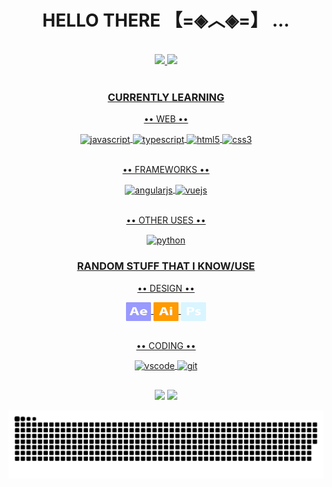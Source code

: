 <div align="center">
  <h1>HELLO THERE 【=◈︿◈=】 ...</h1>
</div>

<br>

<div align="center">
  <a href="https://github.com/SuperNov4DZN"/>
  <img height="180em" src="https://github-readme-stats.vercel.app/api?username=SuperNov4DZN&show_icons=true&theme=material-palenight&include_all_commits=true&count_private=true&hide_rank=true&custom_title=My GitHub Stats (No silly ranks :P)"/>
  <img height="180em" src="https://github-readme-stats.vercel.app/api/top-langs/?username=SuperNov4DZN&layout=compact&langs_count=7&theme=material-palenight&custom_title=Languages Im using the most (ATM)"/>
</div>

<br>

<div align="center">
  <h3>CURRENTLY LEARNING</h3>
</div>

<div align="center" style="display: inline_block">
  <p>•• WEB ••</p>
  <img align="center" alt="javascript" height="30" width="40" src="https://cdn.jsdelivr.net/gh/devicons/devicon/icons/javascript/javascript-plain.svg">
  <img align="center" alt="typescript" height="30" width="40" src="https://cdn.jsdelivr.net/gh/devicons/devicon/icons/typescript/typescript-plain.svg">
  <img align="center" alt="html5" height="30" width="40" src="https://cdn.jsdelivr.net/gh/devicons/devicon/icons/html5/html5-plain.svg">
  <img align="center" alt="css3" height="30" width="40" src="https://cdn.jsdelivr.net/gh/devicons/devicon/icons/css3/css3-plain.svg">
<!--   <img align="center" alt="sass" height="30" width="40" src="https://cdn.jsdelivr.net/gh/devicons/devicon/icons/sass/sass-original.svg"> -->
</div>

<br>

<div align="center" style="display: inline_block">
  <p>•• FRAMEWORKS ••</p>
  <img align="center" alt="angularjs" height="30" width="40" src="https://cdn.jsdelivr.net/gh/devicons/devicon/icons/angularjs/angularjs-plain.svg">
  <img align="center" alt="vuejs" height="30" width="40" src="https://cdn.jsdelivr.net/gh/devicons/devicon/icons/vuejs/vuejs-original.svg">
</div>

<br>

<div align="center" style="display: inline_block">
  <p>•• OTHER USES ••</p>
  <img align="center" alt="python" height="30" width="40" src="https://cdn.jsdelivr.net/gh/devicons/devicon/icons/python/python-original.svg" >
</div>

<div align="center">
  <h3>RANDOM STUFF THAT I KNOW/USE</h3>
</div>

<div align="center" style="display: inline_block">
  <p>•• DESIGN ••</p>
  <img align="center" alt="ae" height="30" width="40" src="https://raw.githubusercontent.com/SuperNov4DZN/svgHosting/main/aftereffects-plain.svg">
  <img align="center" alt="ai" height="30" width="40" src="https://raw.githubusercontent.com/SuperNov4DZN/svgHosting/main/illustrator-plain.svg">
  <img align="center" alt="ps" height="30" width="40" src="https://raw.githubusercontent.com/SuperNov4DZN/svgHosting/main/photoshop-plain.svg">
</div>

<br>

<div align="center" style="display: inline_block">
  <p>•• CODING ••</p>
  <img align="center" alt="vscode" height="30" width="40" src="https://cdn.jsdelivr.net/gh/devicons/devicon/icons/vscode/vscode-original.svg">
  <img align="center" alt="git" height="30" width="40" src="https://cdn.jsdelivr.net/gh/devicons/devicon/icons/git/git-plain.svg">
</div>

##

<div align="center"> 
  <a href="https://www.youtube.com/c/SuperNov4Gamer/videos" target="_blank"><img src="https://img.shields.io/badge/YouTube-FF0000?style=for-the-badge&logo=youtube&logoColor=white" target="_blank"></a>
 	<a href="https://www.twitch.tv/ptw_super" target="_blank"><img src="https://img.shields.io/badge/Twitch-9146FF?style=for-the-badge&logo=twitch&logoColor=white" target="_blank"></a>
<!--   <a href="https://www.linkedin.com/in/aldimar-junior/" target="_blank"><img src="https://img.shields.io/badge/-LinkedIn-%230077B5?style=for-the-badge&logo=linkedin&logoColor=white" target="_blank"></a>  -->
 
  ![Snake animation](https://github.com/SuperNov4DZN/SuperNov4DZN/blob/output/github-contribution-grid-snake.svg)
 
</div>

<!--
**SuperNov4DZN/SuperNov4DZN** is a ✨ _special_ ✨ repository because its `README.md` (this file) appears on your GitHub profile.

Here are some ideas to get you started:

- 🔭 I’m currently working on ...
- 🌱 I’m currently learning ...
- 👯 I’m looking to collaborate on ...
- 🤔 I’m looking for help with ...
- 💬 Ask me about ...
- 📫 How to reach me: ...
- 😄 Pronouns: ...
- ⚡ Fun fact: ...
-->
